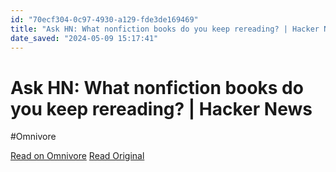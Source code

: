 ```yaml
---
id: "70ecf304-0c97-4930-a129-fde3de169469"
title: "Ask HN: What nonfiction books do you keep rereading? | Hacker News"
date_saved: "2024-05-09 15:17:41"
---
```


# Ask HN: What nonfiction books do you keep rereading? | Hacker News
#Omnivore

[Read on Omnivore](https://omnivore.app/me/ask-hn-what-nonfiction-books-do-you-keep-rereading-hacker-news-18f5db784e4)
[Read Original](https://news.ycombinator.com/item?id=40277933)

